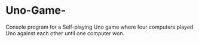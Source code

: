 # Uno-Game-
Console program for a Self-playing Uno game where four computers played Uno against each other until one computer won.
